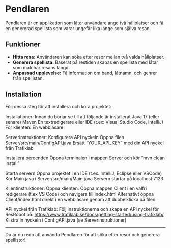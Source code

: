 # Pendlaren

Pendlaren är en applikation som låter användare ange två hållplatser och få en genererad spellista som varar ungefär lika länge som själva resan.

## Funktioner

- **Hitta resa:** Användaren kan söka efter resor mellan två valda hållplatser.
- **Generera spellista:** Baserat på restiden skapas en spellista med låtar som matchar resans längd.
- **Anpassad upplevelse:** Få information om band, låtnamn, och genrer från spellistan.

## Installation

Följ dessa steg för att installera och köra projektet:

Installationer:
Innan du börjar se till att följande är installerat
Java 17 (eller senare)
Maven
En textredigerare eller IDE (t.ex: Visual Studio Code, IntelliJ)
För klienten: En webbläsare

Serverinstruktioner:
Konfigurera API nyckeln
Öppna filen Server/src/main/ConfigAPI.java
Ersätt “YOUR_API_KEY” med din API nyckel från Trafiklab

Installera beroenden
Öppna terminalen i mappen Server och kör “mvn clean install”

Starta servern
Öppna projektet i en IDE (t.ex. IntelliJ, Eclipse eller VSCode)
Kör Main.java i Server/src/main/Main.java
Servern startar på localhost:7123

Klientinstruktioner:
Öppna klienten:
Öppna mappen Client i en valfri redigerare (t.ex VS Code) och navigera till index.html
Alternativt öppna Client/index.html direkt i en webbläsare genom att dubbelklicka på filen

API nyckel från Trafiklab:
Följ instruktionerna och skapa en API nyckel för ResRobot på: 
https://www.trafiklab.se/docs/getting-started/using-trafiklab/
Klistra in nyckeln i ConfigAPI.java (se Serverinstruktioner)


---

Du är nu redo att använda Pendlaren för att söka efter resor och generera spellistor!
